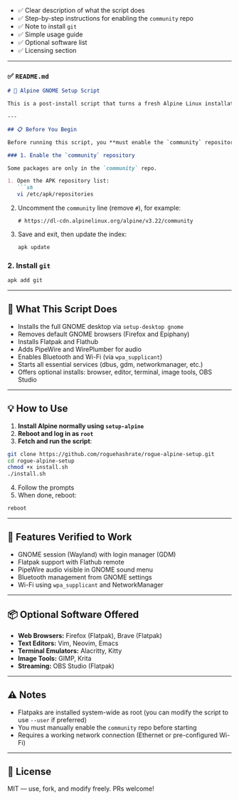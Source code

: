 - ✅ Clear description of what the script does  
- ✅ Step-by-step instructions for enabling the `community` repo  
- ✅ Note to install `git`  
- ✅ Simple usage guide  
- ✅ Optional software list  
- ✅ Licensing section  

---

### ✅ `README.md`

```markdown
# 🚀 Alpine GNOME Setup Script

This is a post-install script that turns a fresh Alpine Linux installation into a complete GNOME desktop system — including Flatpak, audio (PipeWire), Bluetooth, and Wi-Fi support — with optional software installs like browsers, text editors, and creative tools.

---

## 📋 Before You Begin

Before running this script, you **must enable the `community` repository** and install `git`:

### 1. Enable the `community` repository

Some packages are only in the `community` repo.

1. Open the APK repository list:
   ```sh
   vi /etc/apk/repositories
   ```

2. Uncomment the `community` line (remove `#`), for example:
   ```
   # https://dl-cdn.alpinelinux.org/alpine/v3.22/community
   ```

3. Save and exit, then update the index:
   ```sh
   apk update
   ```

### 2. Install `git`

```sh
apk add git
```

---

## 🔧 What This Script Does

- Installs the full GNOME desktop via `setup-desktop gnome`
- Removes default GNOME browsers (Firefox and Epiphany)
- Installs Flatpak and Flathub
- Adds PipeWire and WirePlumber for audio
- Enables Bluetooth and Wi-Fi (via `wpa_supplicant`)
- Starts all essential services (dbus, gdm, networkmanager, etc.)
- Offers optional installs: browser, editor, terminal, image tools, OBS Studio

---

## 💡 How to Use

1. **Install Alpine normally using `setup-alpine`**
2. **Reboot and log in as `root`**
3. **Fetch and run the script**:

```sh
git clone https://github.com/roguehashrate/rogue-alpine-setup.git
cd rogue-alpine-setup
chmod +x install.sh
./install.sh
```

4. Follow the prompts
5. When done, reboot:
```sh
reboot
```

---

## 🧪 Features Verified to Work

- GNOME session (Wayland) with login manager (GDM)
- Flatpak support with Flathub remote
- PipeWire audio visible in GNOME sound menu
- Bluetooth management from GNOME settings
- Wi-Fi using `wpa_supplicant` and NetworkManager

---

## 📦 Optional Software Offered

- **Web Browsers:** Firefox (Flatpak), Brave (Flatpak)
- **Text Editors:** Vim, Neovim, Emacs
- **Terminal Emulators:** Alacritty, Kitty
- **Image Tools:** GIMP, Krita
- **Streaming:** OBS Studio (Flatpak)

---

## ⚠️ Notes

- Flatpaks are installed system-wide as root (you can modify the script to use `--user` if preferred)
- You must manually enable the `community` repo before starting
- Requires a working network connection (Ethernet or pre-configured Wi-Fi)

---

## 📜 License

MIT — use, fork, and modify freely. PRs welcome!
```

